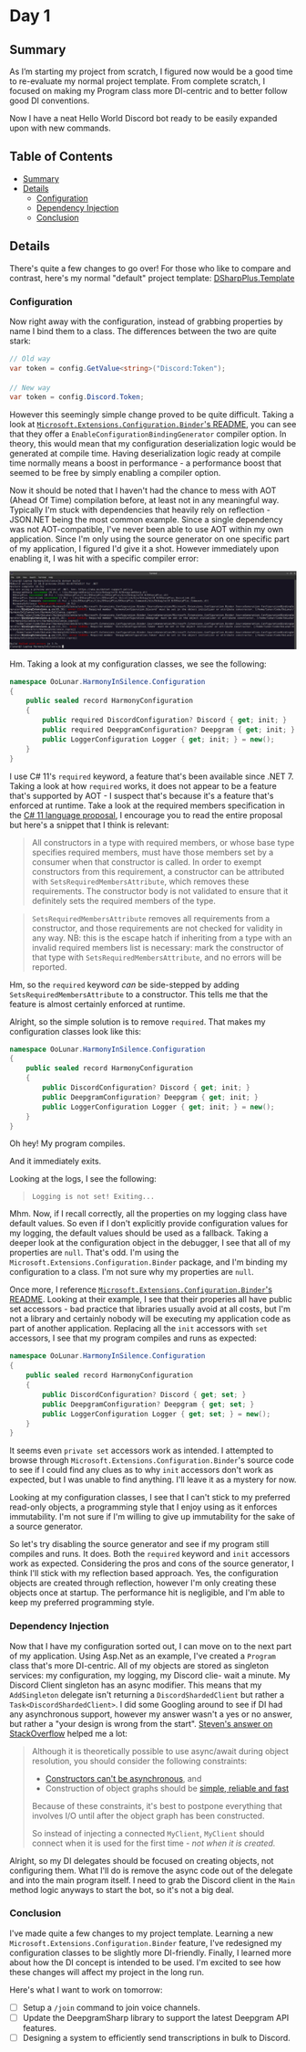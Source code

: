 # Day 1

## Summary
As I’m starting my project from scratch, I figured now would be a good time to re-evaluate my normal project template. From complete scratch, I focused on making my Program class more DI-centric and to better follow good DI conventions.

Now I have a neat Hello World Discord bot ready to be easily expanded upon with new commands.

## Table of Contents
- [Summary](#summary)
- [Details](#details)
  - [Configuration](#configuration)
  - [Dependency Injection](#dependency-injection)
  - [Conclusion](#conclusion)

## Details
There's quite a few changes to go over! For those who like to compare and contrast, here's my normal "default" project template: [DSharpPlus.Template](https://github.com/OoLunar/DSharpPlus.Template/tree/25682ee179126b62abb9b8a24b5f06482e49e44f)

### Configuration
Now right away with the configuration, instead of grabbing properties by name I bind them to a class. The differences between the two are quite stark:

```csharp
// Old way
var token = config.GetValue<string>("Discord:Token");

// New way
var token = config.Discord.Token;
```

However this seemingly simple change proved to be quite difficult. Taking a look at [`Microsoft.Extensions.Configuration.Binder`'s README](https://www.nuget.org/packages/Microsoft.Extensions.Configuration.Binder/8.0.1#readme-body-tab), you can see that they offer a `EnableConfigurationBindingGenerator` compiler option. In theory, this would mean that my configuration deserialization logic would be generated at compile time. Having deserialization logic ready at compile time normally means a boost in performance - a performance boost that seemed to be free by simply enabling a compiler option.

Now it should be noted that I haven't had the chance to mess with AOT (Ahead Of Time) compilation before, at least not in any meaningful way. Typically I'm stuck with dependencies that heavily rely on reflection - JSON.NET being the most common example. Since a single dependency was not AOT-compatible, I've never been able to use AOT within my own application. Since I'm only using the source generator on one specific part of my application, I figured I'd give it a shot. However immediately upon enabling it, I was hit with a specific compiler error:

![4 compiler errors all failing due to error CS9035. The error message says "Required member 'insert required class field or property here' must be set in the object initializer or attribute constructor.](CS9035.png)

Hm. Taking a look at my configuration classes, we see the following:

```csharp
namespace OoLunar.HarmonyInSilence.Configuration
{
    public sealed record HarmonyConfiguration
    {
        public required DiscordConfiguration? Discord { get; init; }
        public required DeepgramConfiguration? Deepgram { get; init; }
        public LoggerConfiguration Logger { get; init; } = new();
    }
}
```

I use C# 11's `required` keyword, a feature that's been available since .NET 7. Taking a look at how `required` works, it does not appear to be a feature that's supported by AOT - I suspect that's because it's a feature that's enforced at runtime. Take a look at the required members specification in the [C# 11 language proposal](https://learn.microsoft.com/en-us/dotnet/csharp/language-reference/proposals/csharp-11.0/required-members), I encourage you to read the entire proposal but here's a snippet that I think is relevant:

> All constructors in a type with required members, or whose base type specifies required members, must have those members set by a consumer when that constructor is called. In order to exempt constructors from this requirement, a constructor can be attributed with `SetsRequiredMembersAttribute`, which removes these requirements. The constructor body is not validated to ensure that it definitely sets the required members of the type.

> `SetsRequiredMembersAttribute` removes all requirements from a constructor, and those requirements are not checked for validity in any way. NB: this is the escape hatch if inheriting from a type with an invalid required members list is necessary: mark the constructor of that type with `SetsRequiredMembersAttribute`, and no errors will be reported.

Hm, so the `required` keyword *can*  be side-stepped by adding `SetsRequiredMembersAttribute` to a constructor. This tells me that the feature is almost certainly enforced at runtime.

Alright, so the simple solution is to remove `required`. That makes my configuration classes look like this:

```csharp
namespace OoLunar.HarmonyInSilence.Configuration
{
    public sealed record HarmonyConfiguration
    {
        public DiscordConfiguration? Discord { get; init; }
        public DeepgramConfiguration? Deepgram { get; init; }
        public LoggerConfiguration Logger { get; init; } = new();
    }
}
```

Oh hey! My program compiles.

And it immediately exits.

Looking at the logs, I see the following:

> ```
> Logging is not set! Exiting...
> ```

Mhm. Now, if I recall correctly, all the properties on my logging class have default values. So even if I don't explicitly provide configuration values for my logging, the default values should be used as a fallback. Taking a deeper look at the configuration object in the debugger, I see that all of my properties are `null`. That's odd. I'm using the `Microsoft.Extensions.Configuration.Binder` package, and I'm binding my configuration to a class. I'm not sure why my properties are `null`.

Once more, I reference [`Microsoft.Extensions.Configuration.Binder`'s README](https://www.nuget.org/packages/Microsoft.Extensions.Configuration.Binder/8.0.1#readme-body-tab). Looking at their example, I see that their properies all have public set accessors - bad practice that libraries usually avoid at all costs, but I'm not a library and certainly nobody will be executing my application code as part of another application. Replacing all the `init` accessors with `set` accessors, I see that my program compiles and runs as expected:

```csharp
namespace OoLunar.HarmonyInSilence.Configuration
{
    public sealed record HarmonyConfiguration
    {
        public DiscordConfiguration? Discord { get; set; }
        public DeepgramConfiguration? Deepgram { get; set; }
        public LoggerConfiguration Logger { get; set; } = new();
    }
}
```

It seems even `private set` accessors work as intended. I attempted to browse through `Microsoft.Extensions.Configuration.Binder`'s source code to see if I could find any clues as to why `init` accessors don't work as expected, but I was unable to find anything. I'll leave it as a mystery for now.

Looking at my configuration classes, I see that I can't stick to my preferred read-only objects, a programming style that I enjoy using as it enforces immutability. I'm not sure if I'm willing to give up immutability for the sake of a source generator.

So let's try disabling the source generator and see if my program still compiles and runs. It does. Both the `required` keyword and `init` accessors work as expected. Considering the pros and cons of the source generator, I think I'll stick with my reflection based approach. Yes, the configuration objects are created through reflection, however I'm only creating these objects once at startup. The performance hit is negligible, and I'm able to keep my preferred programming style.

### Dependency Injection
Now that I have my configuration sorted out, I can move on to the next part of my application. Using Asp.Net as an example, I've created a `Program` class that's more DI-centric. All of my objects are stored as singleton services: my configuration, my logging, my Discord clie- wait a minute. My Discord Client singleton has an async modifier. This means that my `AddSingleton` delegate isn't returning a `DiscordShardedClient` but rather a `Task<DiscordShardedClient>`. I did some Googling around to see if DI had any asynchronous support, however my answer wasn't a yes or no answer, but rather a "your design is wrong from the start". [Steven's answer on StackOverflow](https://stackoverflow.com/a/43240576/10942966) helped me a lot:

> Although it is theoretically possible to use async/await during object resolution, you should consider the following constraints:
>
> - [Constructors can't be asynchronous](https://stackoverflow.com/questions/8145479/can-constructors-be-async), and
> - Construction of object graphs should be [simple, reliable and fast](https://blog.ploeh.dk/2011/03/03/InjectionConstructorsshouldbesimple/)
>
> Because of these constraints, it's best to postpone everything that involves I/O until after the object graph has been constructed.
>
> So instead of injecting a connected `MyClient`, `MyClient` should connect when it is used for the first time - *not when it is created.*

Alright, so my DI delegates should be focused on creating objects, not configuring them. What I'll do is remove the async code out of the delegate and into the main program itself. I need to grab the Discord client in the `Main` method logic anyways to start the bot, so it's not a big deal.

### Conclusion
I've made quite a few changes to my project template. Learning a new `Microsoft.Extensions.Configuration.Binder` feature, I've redesigned my configuration classes to be slightly more DI-friendly. Finally, I learned more about how the DI concept is intended to be used. I'm excited to see how these changes will affect my project in the long run.

Here's what I want to work on tomorrow:
- [ ] Setup a `/join` command to join voice channels.
- [ ] Update the DeepgramSharp library to support the latest Deepgram API features.
- [ ] Designing a system to efficiently send transcriptions in bulk to Discord.